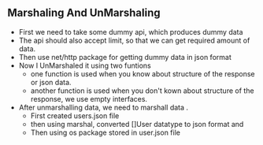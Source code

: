 ## Marshaling And UnMarshaling
* First we need to take some dummy api, which produces dummy data 
* The api should also accept limit, so that we can get required amount of data.
* Then use net/http package for getting dummy data in json format
* Now I UnMarshaled it using two funtions
  * one function is used when you know about structure of the response or json data.
  * another function is used when you don't kown about structure of the response, we use empty interfaces.
* After unmarshalling data, we need to marshall data .
   * First created users.json file
   * then using marshal, converted []User datatype to json format and 
   * Then using os package stored in user.json file
